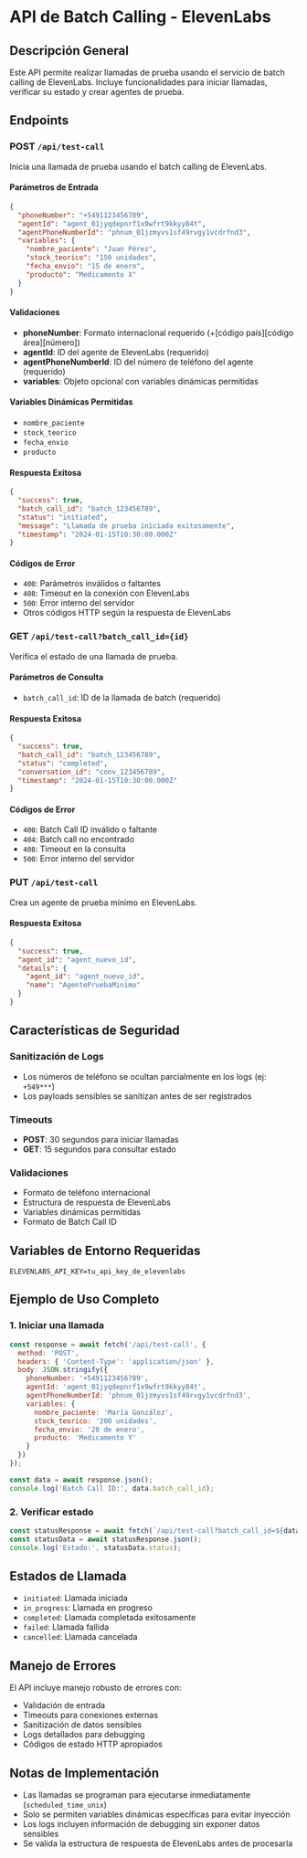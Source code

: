 # API de Batch Calling - ElevenLabs

## Descripción General

Este API permite realizar llamadas de prueba usando el servicio de batch calling de ElevenLabs. Incluye funcionalidades para iniciar llamadas, verificar su estado y crear agentes de prueba.

## Endpoints

### POST `/api/test-call`
Inicia una llamada de prueba usando el batch calling de ElevenLabs.

#### Parámetros de Entrada
```json
{
  "phoneNumber": "+5491123456789",
  "agentId": "agent_01jyqdepnrf1x9wfrt9kkyy84t",
  "agentPhoneNumberId": "phnum_01jzmyvs1sf49rvgy1vcdrfnd3",
  "variables": {
    "nombre_paciente": "Juan Pérez",
    "stock_teorico": "150 unidades",
    "fecha_envio": "15 de enero",
    "producto": "Medicamento X"
  }
}
```

#### Validaciones
- **phoneNumber**: Formato internacional requerido (+[código país][código área][número])
- **agentId**: ID del agente de ElevenLabs (requerido)
- **agentPhoneNumberId**: ID del número de teléfono del agente (requerido)
- **variables**: Objeto opcional con variables dinámicas permitidas

#### Variables Dinámicas Permitidas
- `nombre_paciente`
- `stock_teorico`
- `fecha_envio`
- `producto`

#### Respuesta Exitosa
```json
{
  "success": true,
  "batch_call_id": "batch_123456789",
  "status": "initiated",
  "message": "Llamada de prueba iniciada exitosamente",
  "timestamp": "2024-01-15T10:30:00.000Z"
}
```

#### Códigos de Error
- `400`: Parámetros inválidos o faltantes
- `408`: Timeout en la conexión con ElevenLabs
- `500`: Error interno del servidor
- Otros códigos HTTP según la respuesta de ElevenLabs

### GET `/api/test-call?batch_call_id={id}`
Verifica el estado de una llamada de prueba.

#### Parámetros de Consulta
- `batch_call_id`: ID de la llamada de batch (requerido)

#### Respuesta Exitosa
```json
{
  "success": true,
  "batch_call_id": "batch_123456789",
  "status": "completed",
  "conversation_id": "conv_123456789",
  "timestamp": "2024-01-15T10:30:00.000Z"
}
```

#### Códigos de Error
- `400`: Batch Call ID inválido o faltante
- `404`: Batch call no encontrado
- `408`: Timeout en la consulta
- `500`: Error interno del servidor

### PUT `/api/test-call`
Crea un agente de prueba mínimo en ElevenLabs.

#### Respuesta Exitosa
```json
{
  "success": true,
  "agent_id": "agent_nuevo_id",
  "details": {
    "agent_id": "agent_nuevo_id",
    "name": "AgentePruebaMinimo"
  }
}
```

## Características de Seguridad

### Sanitización de Logs
- Los números de teléfono se ocultan parcialmente en los logs (ej: `+549***`)
- Los payloads sensibles se sanitizan antes de ser registrados

### Timeouts
- **POST**: 30 segundos para iniciar llamadas
- **GET**: 15 segundos para consultar estado

### Validaciones
- Formato de teléfono internacional
- Estructura de respuesta de ElevenLabs
- Variables dinámicas permitidas
- Formato de Batch Call ID

## Variables de Entorno Requeridas

```env
ELEVENLABS_API_KEY=tu_api_key_de_elevenlabs
```

## Ejemplo de Uso Completo

### 1. Iniciar una llamada
```javascript
const response = await fetch('/api/test-call', {
  method: 'POST',
  headers: { 'Content-Type': 'application/json' },
  body: JSON.stringify({
    phoneNumber: '+5491123456789',
    agentId: 'agent_01jyqdepnrf1x9wfrt9kkyy84t',
    agentPhoneNumberId: 'phnum_01jzmyvs1sf49rvgy1vcdrfnd3',
    variables: {
      nombre_paciente: 'María González',
      stock_teorico: '200 unidades',
      fecha_envio: '20 de enero',
      producto: 'Medicamento Y'
    }
  })
});

const data = await response.json();
console.log('Batch Call ID:', data.batch_call_id);
```

### 2. Verificar estado
```javascript
const statusResponse = await fetch(`/api/test-call?batch_call_id=${data.batch_call_id}`);
const statusData = await statusResponse.json();
console.log('Estado:', statusData.status);
```

## Estados de Llamada

- `initiated`: Llamada iniciada
- `in_progress`: Llamada en progreso
- `completed`: Llamada completada exitosamente
- `failed`: Llamada fallida
- `cancelled`: Llamada cancelada

## Manejo de Errores

El API incluye manejo robusto de errores con:
- Validación de entrada
- Timeouts para conexiones externas
- Sanitización de datos sensibles
- Logs detallados para debugging
- Códigos de estado HTTP apropiados

## Notas de Implementación

- Las llamadas se programan para ejecutarse inmediatamente (`scheduled_time_unix`)
- Solo se permiten variables dinámicas específicas para evitar inyección
- Los logs incluyen información de debugging sin exponer datos sensibles
- Se valida la estructura de respuesta de ElevenLabs antes de procesarla 